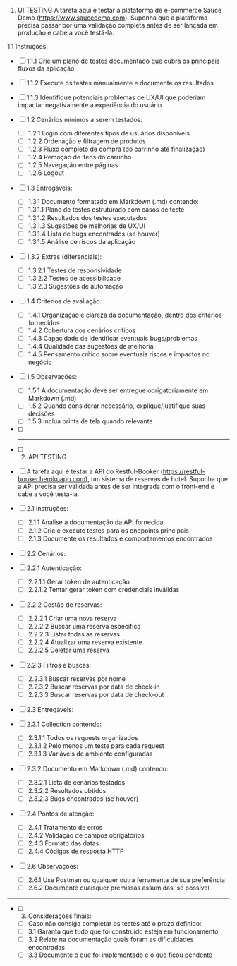 1. UI TESTING
A tarefa aqui é testar a plataforma de e-commerce Sauce Demo (https://www.saucedemo.com). Suponha que a plataforma precisa passar por uma validação completa antes de ser lançada em produção e cabe a você testá-la. 

1.1 Instruções:
  - [ ] 1.1.1 Crie um plano de testes documentado que cubra os principais fluxos da aplicação 
  - [ ] 1.1.2 Execute os testes manualmente e documente os resultados 
  - [ ] 1.1.3 Identifique potenciais problemas de UX/UI que poderiam impactar negativamente a experiência do usuário 

- [ ] 1.2 Cenários mínimos a serem testados:
  - [ ] 1.2.1 Login com diferentes tipos de usuários disponíveis 
  - [ ] 1.2.2 Ordenação e filtragem de produtos 
  - [ ] 1.2.3 Fluxo completo de compra (do carrinho até finalização) 
  - [ ] 1.2.4 Remoção de itens do carrinho 
  - [ ] 1.2.5 Navegação entre páginas 
  - [ ] 1.2.6 Logout

- [ ] 1.3 Entregáveis:
  - [ ] 1.3.1 Documento formatado em Markdown (.md) contendo:
  - [ ] 1.3.1.1 Plano de testes estruturado com casos de teste
  - [ ] 1.3.1.2 Resultados dos testes executados
  - [ ] 1.3.1.3 Sugestões de melhorias de UX/UI
  - [ ] 1.3.1.4 Lista de bugs encontrados (se houver)
  - [ ] 1.3.1.5 Análise de riscos da aplicação

- [ ] 1.3.2 Extras (diferenciais):
  - [ ] 1.3.2.1 Testes de responsividade
  - [ ] 1.3.2.2 Testes de acessibilidade
  - [ ] 1.3.2.3 Sugestões de automação

- [ ] 1.4 Critérios de avaliação:
  - [ ] 1.4.1 Organização e clareza da documentação, dentro dos critérios fornecidos
  - [ ] 1.4.2 Cobertura dos cenários críticos
  - [ ] 1.4.3 Capacidade de identificar eventuais bugs/problemas
  - [ ] 1.4.4 Qualidade das sugestões de melhoria
  - [ ] 1.4.5 Pensamento crítico sobre eventuais riscos e impactos no negócio

- [ ] 1.5 Observações:
  - [ ] 1.5.1 A documentação deve ser entregue obrigatoriamente em Markdown (.md)
  - [ ] 1.5.2 Quando considerar necessário, explique/justifique suas decisões
  - [ ] 1.5.3 Inclua prints de tela quando relevante

- [ ] ---------------------------------
- [ ] 2. API TESTING
- [ ] A tarefa aqui é testar a API do Restful-Booker (https://restful-booker.herokuapp.com), um sistema de reservas de hotel. Suponha que a API precisa ser validada antes de ser integrada com o front-end e cabe a você testá-la. 

- [ ] 2.1 Instruções:
  - [ ] 2.1.1 Analise a documentação da API fornecida 
  - [ ] 2.1.2 Crie e execute testes para os endpoints principais 
  - [ ] 2.1.3 Documente os resultados e comportamentos encontrados 

- [ ] 2.2 Cenários:

- [ ] 2.2.1 Autenticação:
  - [ ] 2.2.1.1 Gerar token de autenticação 
  - [ ] 2.2.1.2 Tentar gerar token com credenciais inválidas

- [ ] 2.2.2 Gestão de reservas:
  - [ ] 2.2.2.1 Criar uma nova reserva 
  - [ ] 2.2.2.2 Buscar uma reserva específica 
  - [ ] 2.2.2.3 Listar todas as reservas 
  - [ ] 2.2.2.4 Atualizar uma reserva existente 
  - [ ] 2.2.2.5 Deletar uma reserva

- [ ] 2.2.3 Filtros e buscas:
  - [ ] 2.2.3.1 Buscar reservas por nome 
  - [ ] 2.2.3.2 Buscar reservas por data de check-in 
  - [ ] 2.2.3.3 Buscar reservas por data de check-out 

- [ ] 2.3 Entregáveis:

- [ ] 2.3.1 Collection contendo: 
  - [ ] 2.3.1.1 Todos os requests organizados
  - [ ] 2.3.1.2 Pelo menos um teste para cada request 
  - [ ] 2.3.1.3 Variáveis de ambiente configuradas 

- [ ] 2.3.2 Documento em Markdown (.md) contendo: 
  - [ ] 2.3.2.1 Lista de cenários testados 
  - [ ] 2.3.2.2 Resultados obtidos 
  - [ ] 2.3.2.3 Bugs encontrados (se houver)

- [ ] 2.4 Pontos de atenção:
  - [ ] 2.4.1 Tratamento de erros 
  - [ ] 2.4.2 Validação de campos obrigatórios
  - [ ] 2.4.3 Formato das datas 
  - [ ] 2.4.4 Códigos de resposta HTTP 

- [ ] 2.6 Observações:
  - [ ] 2.6.1 Use Postman ou qualquer outra ferramenta de sua preferência 
  - [ ] 2.6.2 Documente quaisquer premissas assumidas, se possível

-----------------------------------
- [ ] 3. Considerações finais:
  - [ ] Caso não consiga completar os testes até o prazo definido:
  - [ ] 3.1 Garanta que tudo que foi construído esteja em funcionamento
  - [ ] 3.2 Relate na documentação quais foram as dificuldades encontradas
  - [ ] 3.3 Documente o que foi implementado e o que ficou pendente
